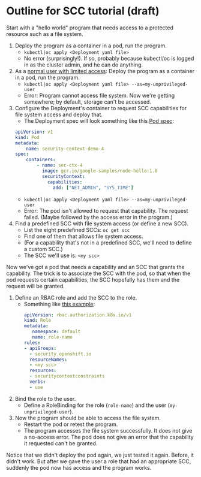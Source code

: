 # Outline for SCC tutorial (draft)

Start with a "hello world" program that needs access to a protected resource such as a file system.
1. Deploy the program as a container in a pod, run the program.
   - `kubectl|oc apply <Deployment yaml file>`
   - No error (surprisingly!). If so, probably because kubectl/oc is logged in as the cluster admin, and he can do anything.
1. As a [normal user with limited access](https://www.openshift.com/blog/managing-sccs-in-openshift): Deploy the program as a container in a pod, run the program.
   - `kubectl|oc apply <Deployment yaml file> --as=my-unprivileged-user`
   - Error: Program cannot access file system. Now we're getting somewhere; by default, storage can't be accessed.
1. Configure the Deployment's container to request SCC capabilities for file system access and deploy that.
   - The Deployment spec will look something like this [Pod spec](https://www.openshift.com/blog/introduction-to-security-contexts-and-sccs):
    ```yaml
    apiVersion: v1
    kind: Pod
    metadata:
        name: security-context-demo-4
    spec:
        containers:
            - name: sec-ctx-4
              image: gcr.io/google-samples/node-hello:1.0
              securityContext:
                capabilities:
                  add: ["NET_ADMIN", "SYS_TIME"]
   ```
   - `kubectl|oc apply <Deployment yaml file> --as=my-unprivileged-user`
   - Error: The pod isn't allowed to request that capability. The request failed. (Maybe followed by the access error in the program.)
1. Find a predefined SCC with file system access (or define a new SCC).
   - List the eight predefined SCCs: `oc get scc`
   - Find one of them that allows file system access.
   - (For a capability that's not in a predefined SCC, we'll need to define a custom SCC.)
   - The SCC we'll use is: `<my scc>`

Now we've got a pod that needs a capability and an SCC that grants the capability. The trick is to associate the SCC with the pod, so that when the pod requests certain capabilities, the SCC hopefully has them and the request will be granted.
1. Define an RBAC role and add the SCC to the role.
   - Something like [this example](https://www.openshift.com/blog/managing-sccs-in-openshift):
     ```yaml
     apiVersion: rbac.authorization.k8s.io/v1
     kind: Role
     metadata:
        namespace: default
        name: role-name
     rules:
     - apiGroups: 
       - security.openshift.io
       resourceNames:
       - <my scc>
       resources:
       - securitycontextconstraints
       verbs:
       - use
     ```
1. Bind the role to the user.
   - Define a RoleBinding for the role (`role-name`) and the user (`my-unprivileged-user`).
1. Now the program should be able to access the file system.
   - Restart the pod or retest the program.
   - The program accesses the file system successfully. It does not give a no-access error. The pod does not give an error that the capability it requested can't be granted.

Notice that we didn't deploy the pod again, we just tested it again. Before, it didn't work. But after we gave the user a role that had an appropriate SCC, suddenly the pod now has access and the program works.
